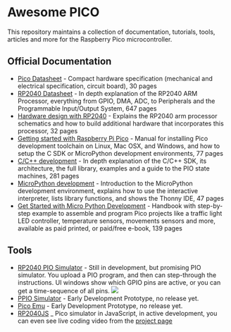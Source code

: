 # Awesome PICO

This repository maintains a collection of documentation, tutorials, tools, articles and more for the Raspberry Pico microcontroller.

## Official Documentation

- [Pico Datasheet](https://datasheets.raspberrypi.org/pico/pico-datasheet.pdf) - Compact hardware specification (mechanical and electrical specification, circuit board), 30 pages
- [RP2040 Datasheet](https://datasheets.raspberrypi.org/rp2040/rp2040-datasheet.pdf) - In depth explanation of the RP2040 ARM Processor, everything from GPIO, DMA, ADC, to Peripherals and the Programmable Input/Output System, 647 pages
- [Hardware design with RP2040](https://datasheets.raspberrypi.org/rp2040/hardware-design-with-rp2040.pdf) - Explains the RP2040 arm processor schematics and how to build additional hardware that incorporates this processor, 32 pages
- [Getting started with Raspberry Pi Pico](https://datasheets.raspberrypi.org/pico/getting-started-with-pico.pdf) - Manual for installing Pico development toolchain on Linux, Mac OSX, and Windows, and how to setup the C SDK or MicroPython development environments, 77 pages
- [C/C++ development](https://datasheets.raspberrypi.org/pico/raspberry-pi-pico-c-sdk.pdf) - In depth explanation of the C/C++ SDK, its architecture, the full library, examples and a guide to the PIO state machines, 281 pages
- [MicroPython development](https://datasheets.raspberrypi.org/pico/raspberry-pi-pico-python-sdk.pdf) - Introduction to the MicroPython development environment, explains how to use the interactive interpreter, lists library functions, and shows the Thonny IDE, 47 pages
- [Get Started with Micro Python Development](https://hackspace.raspberrypi.org/books/micropython-pico) - Handbook with step-by-step example to assemble and program Pico projects like a traffic light LED controller, temperature sensors, movements sensors and more, available as paid printed, or paid/free e-book, 139 pages

## Tools

- [RP2040 PIO Simulator](https://github.com/soundpaint/rp2040pio) - Still in development, but promising PIO simulator. You upload a PIO program, and then can step-through the instructions. UI windows show which GPIO pins are active, or you can get a time-sequence of all pins.
  ![](https://raw.githubusercontent.com/soundpaint/rp2040pio/main/doc/screenshots/squarewave_1.png)
- [PPIO Simulator](https://github.com/pyTony/rp2040) - Early Development Prototype, no release yet.
- [Pico Emu](https://github.com/Supercip971/pico-emu) - Early Development Prototype, no release yet.
- [RP2040JS](https://github.com/wokwi/rp2040js) \_ Pico simulator in JavaScript, in active development, you can even see live coding video from the [project page](https://hackaday.io/project/177082-raspberry-pi-pico-emulator)
